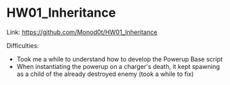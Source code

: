 # HW01_Inheritance

Link: https://github.com/Monod0t/HW01_Inheritance

Difficulties:
 - Took me a while to understand how to develop the Powerup Base script
 - When instantiating the powerup on a charger's death, it kept spawning as a child of the already destroyed enemy (took a while to fix)